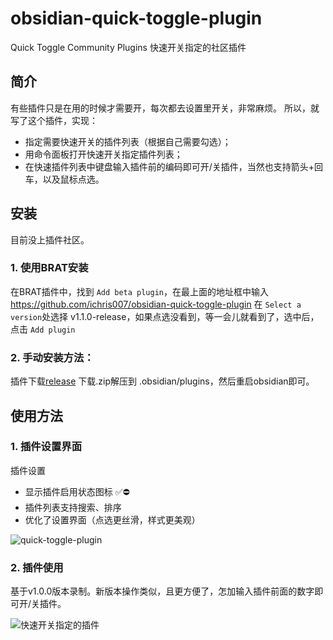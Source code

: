 # obsidian-quick-toggle-plugin
Quick Toggle Community Plugins 快速开关指定的社区插件


## 简介
有些插件只是在用的时候才需要开，每次都去设置里开关，非常麻烦。
所以，就写了这个插件，实现：
- 指定需要快速开关的插件列表（根据自己需要勾选）；
- 用命令面板打开快速开关指定插件列表；
- 在快速插件列表中键盘输入插件前的编码即可开/关插件，当然也支持箭头+回车，以及鼠标点选。

## 安装
目前没上插件社区。

### 1. 使用BRAT安装
在BRAT插件中，找到 `Add beta plugin`，在最上面的地址框中输入 https://github.com/ichris007/obsidian-quick-toggle-plugin
在 `Select a version`处选择 v1.1.0-release，如果点选没看到，等一会儿就看到了，选中后，点击 `Add plugin`

### 2. 手动安装方法：
插件下载[release](https://github.com/ichris007/obsidian-quick-toggle-plugin/releases)
下载.zip解压到 .obsidian/plugins，然后重启obsidian即可。

## 使用方法
### 1. 插件设置界面
插件设置
- 显示插件启用状态图标 ✅⛔
- 插件列表支持搜索、排序
- 优化了设置界面（点选更丝滑，样式更美观）

![quick-toggle-plugin](https://github.com/user-attachments/assets/914719f8-f3ca-40ff-941b-9415c2f4750e)


### 2. 插件使用
基于v1.0.0版本录制。新版本操作类似，且更方便了，怎加输入插件前面的数字即可开/关插件。

![快速开关指定的插件](https://github.com/user-attachments/assets/cd18f0a3-1dc7-4f05-b2de-0ec0b9100564)
